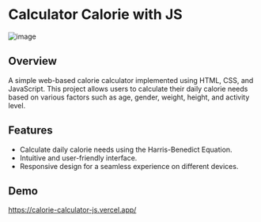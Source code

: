 # Calculator Calorie with JS

![image](https://github.com/ardnbilly/calorie-calculator-js/assets/140936796/7fdf3c57-b90b-4648-8c77-44e80533588a)


## Overview

A simple web-based calorie calculator implemented using HTML, CSS, and JavaScript. This project allows users to calculate their daily calorie needs based on various factors such as age, gender, weight, height, and activity level.

## Features

- Calculate daily calorie needs using the Harris-Benedict Equation.
- Intuitive and user-friendly interface.
- Responsive design for a seamless experience on different devices.

## Demo

https://calorie-calculator-js.vercel.app/
